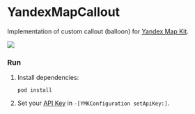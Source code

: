 YandexMapCallout
================

Implementation of custom callout (balloon) for [Yandex Map Kit](https://github.com/yandexmobile/yandexmapkit-ios).

<img src="https://dl.dropboxusercontent.com/u/93094790/IMG_0585.jpg">

### Run

1. Install dependencies:

    ```
    pod install
    ```

2. Set your [API Key](http://feedback.yandex.ru/?from=mapkit) in `-[YMKConfiguration setApiKey:]`.
